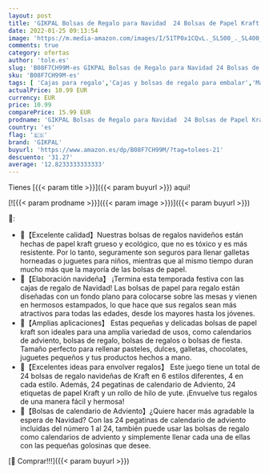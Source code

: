 ```yaml
---
layout: post
title: 'GIKPAL Bolsas de Regalo para Navidad  24 Bolsas de Papel Kraft DIY con 24 Números Pegatinas  Calendario de Adviento Bolsas Papel para Fiestas Galletas Caramelos Bombones'
date: 2022-01-25 09:13:54
image: 'https://m.media-amazon.com/images/I/51TP0x1CQvL._SL500_._SL400_.jpg'
comments: true
category: ofertas
author: 'tole.es'
slug: 'B08F7CH99M-es GIKPAL Bolsas de Regalo para Navidad 24 Bolsas de Papel...'
sku: 'B08F7CH99M-es'
tags: [ 'Cajas para regalo','Cajas y bolsas de regalo para embalar','Material de embalaje','Oficina y papelería','Sobres y suministros para el correo','adviento','bombones','gikpal','navidad', ]
actualPrice: 10.99 EUR
currency: EUR
price: 10.99
comparePrice: 15.99 EUR
prodname: 'GIKPAL Bolsas de Regalo para Navidad  24 Bolsas de Papel Kraft DIY con 24 Números Pegatinas  Calendario de Adviento Bolsas Papel para Fiestas Galletas Caramelos Bombones'
country: 'es'
flag: '🇪🇸'
brand: 'GIKPAL'
buyurl: 'https://www.amazon.es/dp/B08F7CH99M/?tag=tolees-21'
descuento: '31.27'
average: '12.8233333333333'
---
```


Tienes [{{< param title >}}]({{< param buyurl >}}) aqui!

[![{{< param prodname >}}]({{< param image >}})]({{< param buyurl >}})

🔎:

- 🎁【Excelente calidad】Nuestras bolsas de regalos navideños están hechas de papel kraft grueso y ecológico, que no es tóxico y es más resistente. Por lo tanto, seguramente son seguros para llenar galletas horneadas o juguetes para niños, mientras que al mismo tiempo duran mucho más que la mayoría de las bolsas de papel.
- 🎁【Elaboración navideña】 ¡Termina esta temporada festiva con las cajas de regalo de Navidad! Las bolsas de papel para regalo están diseñadas con un fondo plano para colocarse sobre las mesas y vienen en hermosos estampados, lo que hace que sus regalos sean más atractivos para todas las edades, desde los mayores hasta los jóvenes.
- 🎁【Amplias aplicaciones】 Estas pequeñas y delicadas bolsas de papel kraft son ideales para una amplia variedad de usos, como calendarios de adviento, bolsas de regalo, bolsas de regalos o bolsas de fiesta. Tamaño perfecto para rellenar pasteles, dulces, galletas, chocolates, juguetes pequeños y tus productos hechos a mano.
- 🎁【Excelentes ideas para envolver regalos】 Este juego tiene un total de 24 bolsas de regalo navideñas de Kraft en 6 estilos diferentes, 4 en cada estilo. Además, 24 pegatinas de calendario de Adviento, 24 etiquetas de papel Kraft y un rollo de hilo de yute. ¡Envuelve tus regalos de una manera fácil y hermosa!
- 🎁【Bolsas de calendario de Adviento】¿Quiere hacer más agradable la espera de Navidad? Con las 24 pegatinas de calendario de adviento incluidas del número 1 al 24, también puede usar las bolsas de regalo como calendarios de adviento y simplemente llenar cada una de ellas con las pequeñas golosinas que desee.

[🛒 Comprar!!!]({{< param buyurl >}})
